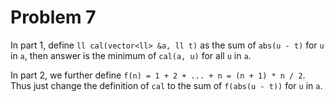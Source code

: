 # Problem 7

In part 1, define `ll cal(vector<ll> &a, ll t)` as the sum of `abs(u - t)` for `u` in `a`, then answer is the minimum of `cal(a, u)` for all `u` in `a`.

In part 2, we further define `f(n) = 1 + 2 + ... + n = (n + 1) * n / 2`. Thus just change the definition of `cal` to the sum of `f(abs(u - t))` for `u` in `a`.
